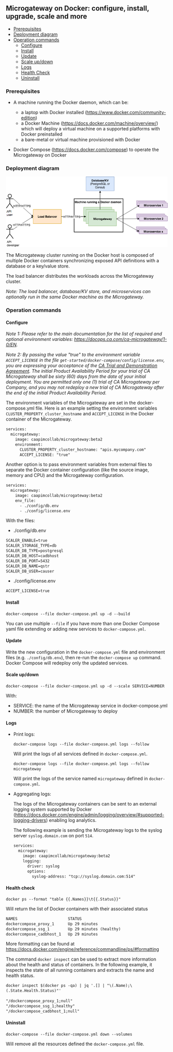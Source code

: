 ## Microgateway on Docker: configure, install, upgrade, scale and more

* [Prerequisites](#prerequisites)
* [Deployment diagram](#diagram)
* [Operation commands](#ops-commands)
  * [Configure](#configure)
  * [Install](#install)
  * [Update](#upgrade)
  * [Scale up/down](#scale)
  * [Logs](#logs)
  * [Health Check](#health-check)
  * [Uninstall](#uninstall)

### Prerequisites <a name="prerequisites"></a>
- A machine running the Docker daemon, which can be:
  - a laptop with Docker installed (https://www.docker.com/community-edition)
  - a Docker Machine (https://docs.docker.com/machine/overview/) which will deploy
  a virtual machine on a supported platforms with Docker preinstalled
  - a bare-metal or virtual machine provisioned with Docker

- Docker Compose (https://docs.docker.com/compose) to operate the Microgateway on Docker

### Deployment diagram <a name="diagram"></a>

[microgateway-on-docker]: img/docker_draw.io.png "Microgateway on Docker"
![alt text][microgateway-on-docker]

The Microgateway cluster running on the Docker host is composed of multiple
Docker containers synchronizing exposed API definitions with a database or a
key/value store.

The load balancer distributes the workloads across the Microgateway cluster.

*Note: The load balancer, database/KV store, and microservices can optionally
run in the same Docker machine as the Microgateway.*

### Operation commands <a name="ops-commands"></a>

#### Configure <a name="configure"></a>

*Note 1: Please refer to the main documentation for the list of required and optional
environment variables: https://docops.ca.com/ca-microgateway/1-0/EN.*

*Note 2: By passing the value "true" to the environment variable `ACCEPT_LICENSE`
in the file `get-started/docker-compose/config/license.env`, you are expressing
your acceptance of the [CA Trial and Demonstration Agreement](LICENSE.md). The
initial Product Availability Period for your trial of CA Microgateway shall be
sixty (60) days from the date of your initial deployment. You are permitted only
one (1) trial of CA Microgateway per Company, and you may not redeploy a new
trial of CA Microgateway after the end of the initial Product Availability Period.*

The environment variables of the Microgateway are set in the docker-compose.yml
file. Here is an example setting the environment variables `CLUSTER_PROPERTY_cluster_hostname`
and `ACCEPT_LICENSE` in the Docker container of the Microgateway.

```
services:
  microgateway:
    image: caapimcollab/microgateway:beta2
    environment:
      CLUSTER_PROPERTY_cluster_hostname: "apis.mycompany.com"
      ACCEPT_LICENSE: "true"
```

Another option is to pass environment variables from external files to separate
the Docker container configuration (like the source image, memory and CPU) and the
Microgateway configuration.

```
services:
  microgateway:
    image: caapimcollab/microgateway:beta2
    env_file:
      - ./config/db.env
      - ./config/license.env
```

With the files:
- ./config/db.env
```
SCALER_ENABLE=true
SCALER_STORAGE_TYPE=db
SCALER_DB_TYPE=postgresql
SCALER_DB_HOST=cadbhost
SCALER_DB_PORT=5432
SCALER_DB_NAME=qstr
SCALER_DB_USER=causer
```

- ./config/license.env
```
ACCEPT_LICENSE=true
```

#### Install <a name="install"></a>

```
docker-compose --file docker-compose.yml up -d --build
```

You can use multiple `--file` if you have more than one Docker Compose yaml file
extending or adding new services to `docker-compose.yml`.

#### Update <a name="upgrade"></a>

Write the new configuration in the `docker-compose.yml` file and environment files
(e.g. `./config/db.env`), then re-run the `docker-compose up` command. Docker
Compose will redeploy only the updated services.

#### Scale up/down <a name="scale"></a>

```
docker-compose --file docker-compose.yml up -d --scale SERVICE=NUMBER
```
With:
- SERVICE: the name of the Microgateway service in docker-compose.yml
- NUMBER: the number of Microgateway to deploy

#### Logs <a name="logs"></a>

- Print logs:
  ```
  docker-compose logs --file docker-compose.yml logs --follow
  ```
  Will print the logs of all services defined in `docker-compose.yml`.

  ```
  docker-compose logs --file docker-compose.yml logs --follow microgateway
  ```
  Will print the logs of the service named `microgateway` defined in `docker-compose.yml`.

- Aggregating logs:

  The logs of the Microgateway containers can be sent to an external logging system
  supported by Docker (https://docs.docker.com/engine/admin/logging/overview/#supported-logging-drivers)
  enabling log analytics.

  The following example is sending the Microgateway logs to the syslog server
  `syslog.domain.com` on port `514`.

  ```
  services:
    microgateway:
      image: caapimcollab/microgateway:beta2
      logging:
        driver: syslog
        options:
          syslog-address: "tcp://syslog.domain.com:514"
  ```

#### Health check <a name="health-check"></a>

```
docker ps --format "table {{.Names}}\t{{.Status}}"
```

Will return the list of Docker containers with their associated status

```
NAMES                      STATUS
dockercompose_proxy_1      Up 29 minutes
dockercompose_ssg_1        Up 29 minutes (healthy)
dockercompose_cadbhost_1   Up 29 minutes
```

More formatting can be found at https://docs.docker.com/engine/reference/commandline/ps/#formatting

The command `docker inspect` can be used to extract more information about the
health and status of containers. In the following example, it inspects the state
of all running containers and extracts the name and health status.

```
docker inspect $(docker ps -qa) | jq '.[] | "\(.Name);\(.State.Health.Status)"'

"/dockercompose_proxy_1;null"
"/dockercompose_ssg_1;healthy"
"/dockercompose_cadbhost_1;null"
```

#### Uninstall <a name="uninstall"></a>

```
docker-compose --file docker-compose.yml down --volumes
```

Will remove all the resources defined the `docker-compose.yml` file.
